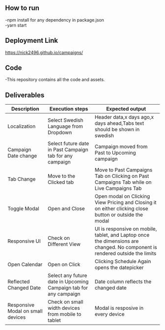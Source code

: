 ## How to run
-npm install for any dependency in package.json \
-yarn start

## Deployment Link 
https://nick2496.github.io/campaigns/

## Code
-This repository contains all the code and assets.

## Deliverables
|Description | Execution steps | Expected output|
|--- | --- | ---|
|Localization |Select Swedish Language from Dropdown | Header data,x days ago,x days ahead,Tabs text should be shown in swedish|
|Campaign Date change | Select future date in Past Campaign tab for any campaign | Campaign moved from Past to Upcoming campaign|
|Tab Change | Move to the Clicked tab | Move to Past Campaigns Tab on Clicking on Past Campaigns Tab while on Live Campaigns Tab |
|Toggle Modal | Open and Close | Open modal on Clicking View Pricing and Closing it on either clicking close button or outside the modal |
|Responsive UI | Check on Different View | UI is responsive on mobile, tablet, and Laptop once the dimensions are changed. No component is rendered outside the limits |
|Open Calendar | Open on Click | Clicking Schedule Again opens the datepicker |
|Reflected Changed Date | Select any future date in Upcoming Campaign tab for any campaign | Date column reflects the changed date |
|Responsive Modal on small devices | Check on small width devices from mobile to tablet | Modal is resposive in every device | 
